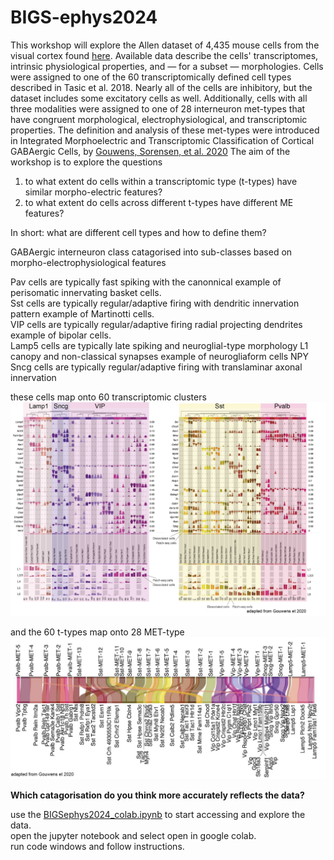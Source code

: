 # BIGS-ephys2024
This workshop will explore the Allen dataset of 4,435 mouse cells from the visual cortex found [here](https://portal.brain-map.org/cell-types/classes/multimodal-characterization/multimodal-characterization-mouse-visual-cortex). Available data describe the cells' transcriptomes, intrinsic physiological properties, and — for a subset — morphologies.
Cells were assigned to one of the 60 transcriptomically defined cell types described in Tasic et al. 2018. Nearly all of the cells are inhibitory, but the dataset includes some excitatory cells as well. Additionally, cells with all three modalities were assigned to one of 28 interneuron met-types that have congruent morphological, electrophysiological, and transcriptomic properties. The definition and analysis of these met-types were introduced in Integrated Morphoelectric and Transcriptomic Classification of Cortical GABAergic Cells, by [Gouwens, Sorensen, et al. 2020](https://www.sciencedirect.com/science/article/pii/S009286742031254X)
The aim of the workshop is to explore the questions
1) to what extent do cells within a transcriptomic type (t-types) have similar morpho-electric features?
2) to what extent do cells across different t-types have different ME features?

In short: what are different cell types and how to define them?

GABAergic interneuron class catagorised into sub-classes based on morpho-electrophysiological features

Pav cells are typically fast spiking with the canonnical example of perisomatic innervating basket cells.<br>
Sst cells are typically regular/adaptive firing with dendritic innervation pattern example of Martinotti cells.<br>
VIP cells are typically regular/adaptive firing radial projecting dendrites example of bipolar cells. <br>
Lamp5 cells are typically late spiking and neuroglial-type morphology L1 canopy and non-classical synapses example of neurogliaform cells NPY <br>
Sncg cells are typically regular/adaptive firing with translaminar axonal innervation

these cells map onto 60 transcriptomic clusters
![alt text](<figs/GABA classes-01.png>)

and the 60 t-types map onto 28 MET-type
![alt text](<figs/GABA t-types to MET sub-classes-01.png>)



**Which catagorisation do you think more accurately reflects the data?**

use the [BIGSephys2024_colab.ipynb](notebook\BIGS-ephys2024_colab.ipynb) to start accessing and explore the data.<br>
open the jupyter notebook and select open in google colab.<br>
run code windows and follow instructions.<br>





